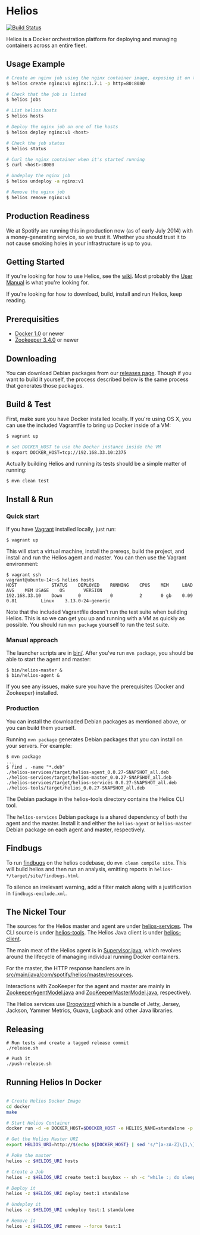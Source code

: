 Helios
======

[![Build Status](https://travis-ci.org/spotify/helios.svg?branch=master)](https://travis-ci.org/spotify/helios)

Helios is a Docker orchestration platform for deploying and managing
containers across an entire fleet.

Usage Example
-------------

```sh
# Create an nginx job using the nginx container image, exposing it on the host on port 8080
$ helios create nginx:v1 nginx:1.7.1 -p http=80:8080

# Check that the job is listed
$ helios jobs

# List helios hosts
$ helios hosts

# Deploy the nginx job on one of the hosts
$ helios deploy nginx:v1 <host>

# Check the job status
$ helios status

# Curl the nginx container when it's started running
$ curl <host>:8080

# Undeploy the nginx job
$ helios undeploy -a nginx:v1

# Remove the nginx job
$ helios remove nginx:v1
```

Production Readiness
--------------------
We at Spotify are running this in production now (as of early July 2014) with a money-generating
service, so we trust it.  Whether you should trust it to not cause smoking holes in your 
infrastructure is up to you.

Getting Started
---------------

If you're looking for how to use Helios, see the [wiki](https://github.com/spotify/helios/wiki).
Most probably the [User Manual](https://github.com/spotify/helios/wiki/Helios-User-Manual)
is what you're looking for.

If you're looking for how to download, build, install and run Helios, keep reading.

Prerequisities
--------------

* [Docker 1.0](https://github.com/dotcloud/docker) or newer
* [Zookeeper 3.4.0](https://zookeeper.apache.org/) or newer

Downloading
-----------
You can download Debian packages from our [releases page](https://github.com/spotify/helios/releases).  Though if you want to build it yourself, the process described below is the same process that
generates those packages.

Build & Test
------------

First, make sure you have Docker installed locally. If you're using OS X, you can use
the included Vagrantfile to bring up Docker inside of a VM:

```sh
$ vagrant up

# set DOCKER_HOST to use the Docker instance inside the VM
$ export DOCKER_HOST=tcp://192.168.33.10:2375
```

Actually building Helios and running its tests should be a simple matter
of running:

    $ mvn clean test

Install & Run
-------------

### Quick start
If you have [Vagrant](http://www.vagrantup.com/) installed locally, just run:

    $ vagrant up

This will start a virtual machine, install the prereqs, build the project, and install and run
the Helios agent and master. You can then use the Vagrant environment:
```
$ vagrant ssh
vagrant@ubuntu-14:~$ helios hosts
HOST             STATUS    DEPLOYED    RUNNING    CPUS    MEM     LOAD AVG    MEM USAGE    OS       VERSION
192.168.33.10    Down      0           0          2       0 gb    0.09        0.81         Linux    3.13.0-24-generic
```

Note that the included Vagrantfile doesn't run the test suite when building Helios. This is so
we can get you up and running with a VM as quickly as possible. You should run `mvn package`
yourself to run the test suite.

### Manual approach

The launcher scripts are in [bin/](https://github.com/spotify/helios/tree/master/bin).
After you've run `mvn package`, you should be able to start the agent and master:

    $ bin/helios-master &
    $ bin/helios-agent &

If you see any issues, make sure you have the prerequisites (Docker and Zookeeper) installed.

### Production
You can install the downloaded Debian packages as mentioned above, or you
can build them yourself.

Running `mvn package` generates Debian packages that you can install on
your servers. For example:

    $ mvn package
    ...
    $ find . -name "*.deb"
    ./helios-services/target/helios-agent_0.0.27-SNAPSHOT_all.deb
    ./helios-services/target/helios-master_0.0.27-SNAPSHOT_all.deb
    ./helios-services/target/helios-services_0.0.27-SNAPSHOT_all.deb
    ./helios-tools/target/helios_0.0.27-SNAPSHOT_all.deb

The Debian package in the helios-tools directory contains the Helios CLI tool.

The `helios-services` Debian package is a shared dependency of both the agent
and the master. Install it and either the `helios-agent` or `helios-master`
Debian package on each agent and master, respectively.

Findbugs
--------

To run [findbugs](http://findbugs.sourceforge.net) on the helios codebase, do
`mvn clean compile site`. This will build helios and then run an analysis,
emitting reports in `helios-*/target/site/findbugs.html`.

To silence an irrelevant warning, add a filter match along with a justification
in `findbugs-exclude.xml`.

The Nickel Tour
---------------

The sources for the Helios master and agent are under [helios-services](https://github.com/spotify/helios/tree/master/helios-services).
The CLI source is under [helios-tools](https://github.com/spotify/helios/tree/master/helios-tools).
The Helios Java client is under [helios-client](https://github.com/spotify/helios/tree/master/helios-client).

The main meat of the Helios agent is in [Supervisor.java](https://github.com/spotify/helios/blob/master/helios-services/src/main/java/com/spotify/helios/agent/Supervisor.java),
which revolves around the lifecycle of managing individual running Docker containers.

For the master, the HTTP response handlers are in [src/main/java/com/spotify/helios/master/resources](https://github.com/spotify/helios/tree/master/helios-services/src/main/java/com/spotify/helios/master/resources).

Interactions with ZooKeeper for the agent and master are mainly in [ZookeeperAgentModel.java](https://github.com/spotify/helios/blob/master/helios-services/src/main/java/com/spotify/helios/agent/ZooKeeperAgentModel.java)
and [ZooKeeperMasterModel.java](https://github.com/spotify/helios/blob/master/helios-services/src/main/java/com/spotify/helios/master/ZooKeeperMasterModel.java),
respectively.

The Helios services use [Dropwizard](http://dropwizard.io) which is a
bundle of Jetty, Jersey, Jackson, Yammer Metrics, Guava, Logback and
other Java libraries.

Releasing
---------

    # Run tests and create a tagged release commit
    ./release.sh

    # Push it
    ./push-release.sh

Running Helios In Docker
------------------------
```sh

# Create Helios Docker Image
cd docker
make

# Start Helios Container
docker run -d -e DOCKER_HOST=$DOCKER_HOST -e HELIOS_NAME=standalone -p 5801:5801 helios-standalone

# Get the Helios Master URI
export HELIOS_URI=http://$(echo ${DOCKER_HOST} | sed 's/^[a-zA-Z]\{1,\}:\/\///' | cut -d: -f1):5801

# Poke the master
helios -z $HELIOS_URI hosts

# Create a Job
helios -z $HELIOS_URI create test:1 busybox -- sh -c "while :; do sleep 1; done"

# Deploy it
helios -z $HELIOS_URI deploy test:1 standalone

# Undeploy it
helios -z $HELIOS_URI undeploy test:1 standalone

# Remove it
helios -z $HELIOS_URI remove --force test:1
```
